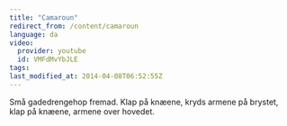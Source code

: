 ```yaml
---
title: "Camaroun"
redirect_from: /content/camaroun
language: da
video:
  provider: youtube
  id: VMFdMvYbJLE
tags:
last_modified_at: 2014-04-08T06:52:55Z
---
```


Små gadedrengehop fremad. Klap på knæene, kryds armene på brystet,
klap på knæene, armene over hovedet.
